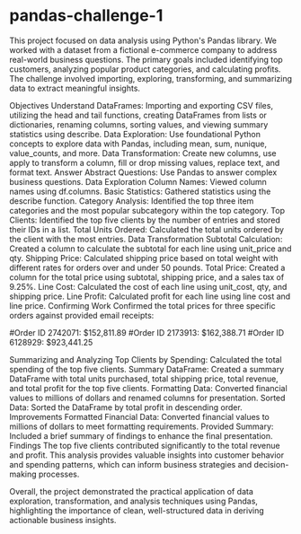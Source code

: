 # pandas-challenge-1
This project focused on data analysis using Python's Pandas library. We worked with a dataset from a fictional e-commerce company to address real-world business questions. The primary goals included identifying top customers, analyzing popular product categories, and calculating profits. The challenge involved importing, exploring, transforming, and summarizing data to extract meaningful insights.

Objectives
Understand DataFrames: Importing and exporting CSV files, utilizing the head and tail functions, creating DataFrames from lists or dictionaries, renaming columns, sorting values, and viewing summary statistics using describe.
Data Exploration: Use foundational Python concepts to explore data with Pandas, including mean, sum, nunique, value_counts, and more.
Data Transformation: Create new columns, use apply to transform a column, fill or drop missing values, replace text, and format text.
Answer Abstract Questions: Use Pandas to answer complex business questions.
Data Exploration
Column Names: Viewed column names using df.columns.
Basic Statistics: Gathered statistics using the describe function.
Category Analysis: Identified the top three item categories and the most popular subcategory within the top category.
Top Clients: Identified the top five clients by the number of entries and stored their IDs in a list.
Total Units Ordered: Calculated the total units ordered by the client with the most entries.
Data Transformation
Subtotal Calculation: Created a column to calculate the subtotal for each line using unit_price and qty.
Shipping Price: Calculated shipping price based on total weight with different rates for orders over and under 50 pounds.
Total Price: Created a column for the total price using subtotal, shipping price, and a sales tax of 9.25%.
Line Cost: Calculated the cost of each line using unit_cost, qty, and shipping price.
Line Profit: Calculated profit for each line using line cost and line price.
Confirming Work
Confirmed the total prices for three specific orders against provided email receipts:

#Order ID 2742071: $152,811.89
#Order ID 2173913: $162,388.71
#Order ID 6128929: $923,441.25

Summarizing and Analyzing
Top Clients by Spending: Calculated the total spending of the top five clients.
Summary DataFrame: Created a summary DataFrame with total units purchased, total shipping price, total revenue, and total profit for the top five clients.
Formatting Data: Converted financial values to millions of dollars and renamed columns for presentation.
Sorted Data: Sorted the DataFrame by total profit in descending order.
Improvements
Formatted Financial Data: Converted financial values to millions of dollars to meet formatting requirements.
Provided Summary: Included a brief summary of findings to enhance the final presentation.
Findings
The top five clients contributed significantly to the total revenue and profit. This analysis provides valuable insights into customer behavior and spending patterns, which can inform business strategies and decision-making processes.

Overall, the project demonstrated the practical application of data exploration, transformation, and analysis techniques using Pandas, highlighting the importance of clean, well-structured data in deriving actionable business insights.
